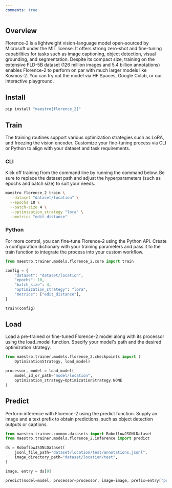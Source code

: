 ```yaml
---
comments: true
---
```



## Overview

Florence-2 is a lightweight vision-language model open-sourced by Microsoft under the MIT license. It offers strong zero-shot and fine-tuning capabilities for tasks such as image captioning, object detection, visual grounding, and segmentation. Despite its compact size, training on the extensive FLD-5B dataset (126 million images and 5.4 billion annotations) enables Florence-2 to perform on par with much larger models like Kosmos-2. You can try out the model via HF Spaces, Google Colab, or our interactive playground.

## Install

```bash
pip install "maestro[florence_2]"
```

## Train

The training routines support various optimization strategies such as LoRA, and freezing the vision encoder. Customize your fine-tuning process via CLI or Python to align with your dataset and task requirements.

### CLI

Kick off training from the command line by running the command below. Be sure to replace the dataset path and adjust the hyperparameters (such as epochs and batch size) to suit your needs.

```bash
maestro florence_2 train \
  --dataset "dataset/location" \
  --epochs 10 \
  --batch-size 4 \
  --optimization_strategy "lora" \
  --metrics "edit_distance"
```

### Python

For more control, you can fine-tune Florence-2 using the Python API. Create a configuration dictionary with your training parameters and pass it to the train function to integrate the process into your custom workflow.

```python
from maestro.trainer.models.florence_2.core import train

config = {
    "dataset": "dataset/location",
    "epochs": 10,
    "batch_size": 4,
    "optimization_strategy": "lora",
    "metrics": ["edit_distance"],
}

train(config)
```

## Load

Load a pre-trained or fine-tuned Florence-2 model along with its processor using the load_model function. Specify your model's path and the desired optimization strategy.

```python
from maestro.trainer.models.florence_2.checkpoints import (
    OptimizationStrategy, load_model)

processor, model = load_model(
    model_id_or_path="model/location",
    optimization_strategy=OptimizationStrategy.NONE
)
```

## Predict

Perform inference with Florence-2 using the predict function. Supply an image and a text prefix to obtain predictions, such as object detection outputs or captions.

```python
from maestro.trainer.common.datasets import RoboflowJSONLDataset
from maestro.trainer.models.florence_2.inference import predict

ds = RoboflowJSONLDataset(
    jsonl_file_path="dataset/location/test/annotations.jsonl",
    image_directory_path="dataset/location/test",
)

image, entry = ds[0]

predict(model=model, processor=processor, image=image, prefix=entry["prefix"])
```
